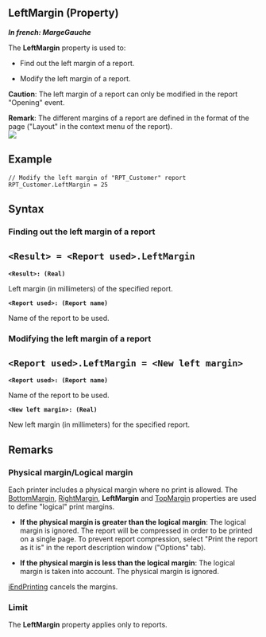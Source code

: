 


## LeftMargin (Property)

***In french: MargeGauche***
	



<a name="XUse"></a>
<a name="Use"></a>
<a name="description"></a>
The **LeftMargin** property is used to:

- Find out the left margin of a report.

- Modify the left margin of a report.




**Caution**: The left margin of a report can only be modified in the report "Opening" event.

**Remark**: The different margins of a report are defined in the format of the page ("Layout" in the context menu of the report).<br>![](https://doc.pcsoft.fr/en-US/images/image.awp?langid=3&name=MargeBasse%20-%20HC%20N%B0001.GIF)



<a name="Example1"></a>
<a name="sample_code"></a>

## Example


```wl
// Modify the left margin of "RPT_Customer" report
RPT_Customer.LeftMargin = 25
```

<a name="XSYNTAX"></a>
<a name="SYNTAX1"></a>

## Syntax

### Finding out the left margin of a report

`<Result> = <Report used>.LeftMargin`
---

**`<Result>: (Real)`**

Left margin (in millimeters) of the specified report.

**`<Report used>: (Report name)`**

Name of the report to be used.  


<a name="SYNTAX2"></a>

### Modifying the left margin of a report

`<Report used>.LeftMargin = <New left margin>`
---

**`<Report used>: (Report name)`**

Name of the report to be used.

**`<New left margin>: (Real)`**

New left margin (in millimeters) for the specified report.  



<a name="NOTE0"></a>
<a name="NOTE0_1"></a>

## Remarks


### Physical margin/Logical margin
<a name="physical_marginlogical_margin_ELTPARAGRAPHE000064"></a>

Each printer includes a physical margin where no print is allowed. The [BottomMargin](../Proprietes/2511051.md), [RightMargin](../Proprietes/2511053.md), **LeftMargin** and [TopMargin](../Proprietes/2511043.md) properties are used to define "logical" print margins.

- **If the physical margin is greater than the logical margin**: The logical margin is ignored. The report will be compressed in order to be printed on a single page. To prevent report compression, select "Print the report as it is" in the report description window ("Options" tab).

- **If the physical margin is less than the logical margin**: The logical margin is taken into account. The physical margin is ignored.




[iEndPrinting](../WDLang5/3046053.md) cancels the margins.
<a name="NOTE0_2"></a>


### Limit
<a name="limit_ELTPARAGRAPHE000093"></a>

The **LeftMargin** property applies only to reports.


